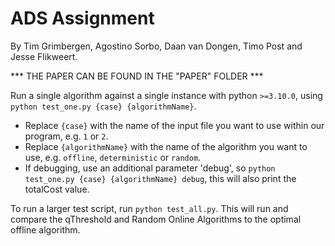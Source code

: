 # ADS Assignment
By Tim Grimbergen, Agostino Sorbo, Daan van Dongen, Timo Post and Jesse Flikweert.

*** THE PAPER CAN BE FOUND IN THE "PAPER" FOLDER ***

Run a single algorithm against a single instance with python `>=3.10.0`, using `python test_one.py {case} {algorithmName}`.
* Replace `{case}` with the name of the input file you want to use within our program, e.g. `1` or `2`.
* Replace `{algorithmName}` with the name of the algorithm you want to use, e.g. `offline`, `deterministic` or `random`.
* If debugging, use an additional parameter 'debug', so `python test_one.py {case} {algorithmName} debug`, this will also print the totalCost value.

To run a larger test script, run `python test_all.py`. This will run and compare the qThreshold and Random Online Algorithms to the optimal offline algorithm.
